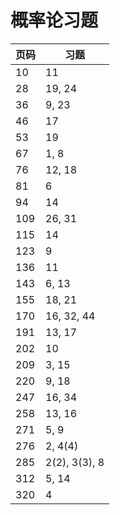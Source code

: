 # 概率论习题

 | 页码 | 习题 |
 |------|-------|
 | 10 | 11 |
 | 28 | 19, 24 |
 | 36 | 9, 23 |
 | 46 | 17 |
 | 53 | 19 |
 | 67 | 1, 8 |
 | 76 | 12, 18 |
 | 81 | 6 |
 | 94 | 14 |
 | 109 | 26, 31 |
 | 115 | 14 |
 | 123 | 9 |
 | 136 | 11 |
 | 143 | 6, 13 |
 | 155 | 18, 21 |
 | 170 | 16, 32, 44 |
 | 191 | 13, 17 |
 | 202 | 10 |
 | 209 | 3, 15 |
 | 220 | 9, 18 |
 | 247 | 16, 34 |
 | 258 | 13, 16 |
 | 271 | 5, 9 |
 | 276 | 2, 4(4) |
 | 285 | 2(2), 3(3), 8 |
 | 312 | 5, 14 |
 | 320 | 4 |

